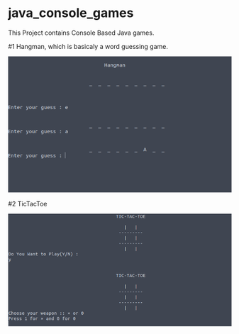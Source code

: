 # java_console_games
This Project contains Console Based Java games.

#1 Hangman, which is basicaly a word guessing game.

![alt text](https://github.com/varamsky/java_console_games/blob/master/Hangman/Screenshot%20Hangman.png?raw=true "Hangman running in a Linux Terminal")

#2 TicTacToe

![alt text](https://github.com/varamsky/java_console_games/blob/master/Tic-Tac-Toe/Screenshot%20Tic-Tac-Toe.png?raw=true "TicTacToe running in a Linux Terminal")
